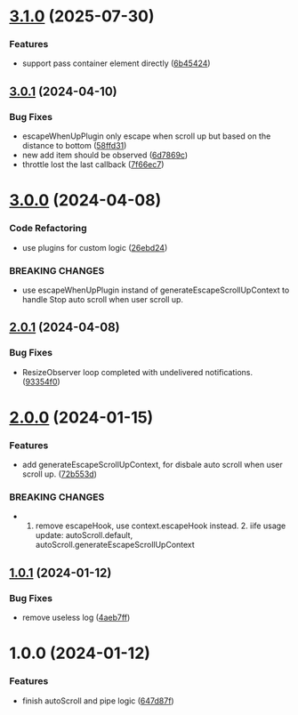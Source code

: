 # [3.1.0](https://github.com/Yrobot/auto-scroll/compare/v3.0.1...v3.1.0) (2025-07-30)


### Features

* support pass container element directly ([6b45424](https://github.com/Yrobot/auto-scroll/commit/6b45424ae440ce68d6980ae19a2ea33efe9451a5))

## [3.0.1](https://github.com/Yrobot/auto-scroll/compare/v3.0.0...v3.0.1) (2024-04-10)


### Bug Fixes

* escapeWhenUpPlugin only escape when scroll up but based on the distance to bottom ([58ffd31](https://github.com/Yrobot/auto-scroll/commit/58ffd312ff8c14acdeac452e1e18de086751f643))
* new add item should be observed ([6d7869c](https://github.com/Yrobot/auto-scroll/commit/6d7869c6602d594b77f4dea3e8ae51ec662c4d01))
* throttle lost the last callback ([7f66ec7](https://github.com/Yrobot/auto-scroll/commit/7f66ec79996b83816cc00d2d8964f00cc5b5da0c))

# [3.0.0](https://github.com/Yrobot/auto-scroll/compare/v2.0.1...v3.0.0) (2024-04-08)


### Code Refactoring

* use plugins for custom logic ([26ebd24](https://github.com/Yrobot/auto-scroll/commit/26ebd2448c3f78a893054f8e081b6115eef9dae6))


### BREAKING CHANGES

* use escapeWhenUpPlugin instand of generateEscapeScrollUpContext to handle Stop auto scroll when user scroll up.

## [2.0.1](https://github.com/Yrobot/auto-scroll/compare/v2.0.0...v2.0.1) (2024-04-08)


### Bug Fixes

* ResizeObserver loop completed with undelivered notifications. ([93354f0](https://github.com/Yrobot/auto-scroll/commit/93354f0b15b7574cb62d9914d6480abbb14dded6))

# [2.0.0](https://github.com/Yrobot/auto-scroll/compare/v1.0.1...v2.0.0) (2024-01-15)


### Features

* add generateEscapeScrollUpContext, for disbale auto scroll when user scroll up. ([72b553d](https://github.com/Yrobot/auto-scroll/commit/72b553d7d6caf4ccaa639998e00fc919f0554c60))


### BREAKING CHANGES

* 1. remove escapeHook, use context.escapeHook instead. 2. iife usage update: autoScroll.default, autoScroll.generateEscapeScrollUpContext

## [1.0.1](https://github.com/Yrobot/auto-scroll/compare/v1.0.0...v1.0.1) (2024-01-12)


### Bug Fixes

* remove useless log ([4aeb7ff](https://github.com/Yrobot/auto-scroll/commit/4aeb7ff29a47f0ddc4c6a9fd32015383361b64e6))

# 1.0.0 (2024-01-12)


### Features

* finish autoScroll and pipe logic ([647d87f](https://github.com/Yrobot/auto-scroll/commit/647d87f66d6e20d6c8cebcad703ddd4ac03d15c9))
